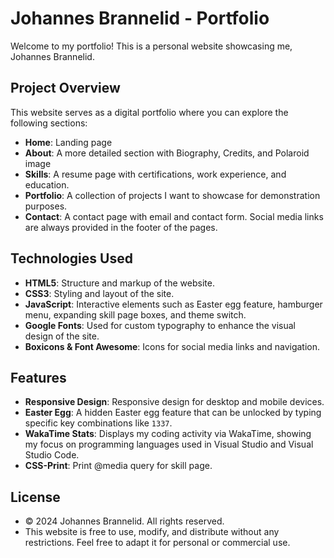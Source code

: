 # Johannes Brannelid - Portfolio

Welcome to my portfolio! This is a personal website showcasing me, Johannes Brannelid.

## Project Overview

This website serves as a digital portfolio where you can explore the following sections:

- **Home**: Landing page
- **About**: A more detailed section with Biography, Credits, and Polaroid image
- **Skills**: A resume page with certifications, work experience, and education.
- **Portfolio**: A collection of projects I want to showcase for demonstration purposes.
- **Contact**: A contact page with email and contact form. Social media links are always provided in the footer of the pages.

## Technologies Used

- **HTML5**: Structure and markup of the website.
- **CSS3**: Styling and layout of the site.
- **JavaScript**: Interactive elements such as Easter egg feature, hamburger menu, expanding skill page boxes, and theme switch.
- **Google Fonts**: Used for custom typography to enhance the visual design of the site.
- **Boxicons & Font Awesome**: Icons for social media links and navigation.

## Features

- **Responsive Design**: Responsive design for desktop and mobile devices.
- **Easter Egg**: A hidden Easter egg feature that can be unlocked by typing specific key combinations like `1337`.
- **WakaTime Stats**: Displays my coding activity via WakaTime, showing my focus on programming languages used in Visual Studio and Visual Studio Code.
- **CSS-Print**: Print @media query for skill page.

## License

- © 2024 Johannes Brannelid. All rights reserved.
- This website is free to use, modify, and distribute without any restrictions. Feel free to adapt it for personal or commercial use.

